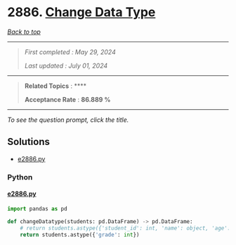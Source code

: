 # 2886. [Change Data Type](<https://leetcode.com/problems/change-data-type>)

*[Back to top](<../README.md>)*

------

> *First completed : May 29, 2024*
>
> *Last updated : July 01, 2024*


------

> **Related Topics** : ****
>
> **Acceptance Rate** : **86.889 %**


------

*To see the question prompt, click the title.*

## Solutions

- [e2886.py](<../my-submissions/e2886.py>)
### Python
#### [e2886.py](<../my-submissions/e2886.py>)
```Python
import pandas as pd

def changeDatatype(students: pd.DataFrame) -> pd.DataFrame:
    # return students.astype({'student_id': int, 'name': object, 'age': int, 'grade': int})
    return students.astype({'grade': int})
```

